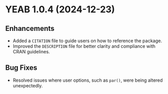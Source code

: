 # YEAB 1.0.4 (2024-12-23)

## Enhancements

- Added a `CITATION` file to guide users on how to reference the package.
- Improved the `DESCRIPTION` file for better clarity and compliance with CRAN guidelines.

## Bug Fixes

- Resolved issues where user options, such as `par()`, were being altered unexpectedly.
